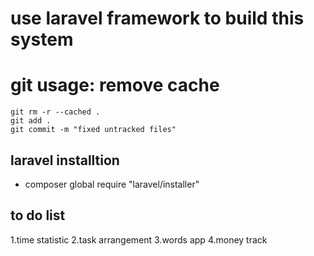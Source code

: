 # use laravel framework to build this system

# git usage: remove cache 
```angular2html
git rm -r --cached .
git add .
git commit -m "fixed untracked files"
```

## laravel installtion
- composer global require "laravel/installer"


## to do list
1.time statistic
2.task arrangement
3.words app
4.money track